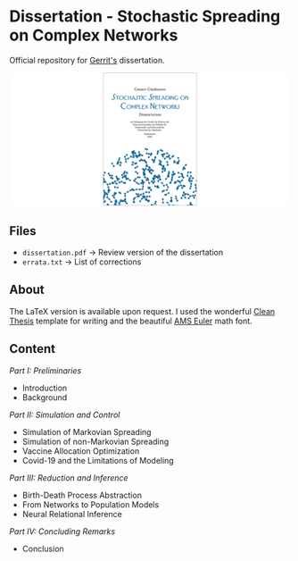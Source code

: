 # Dissertation - Stochastic Spreading on Complex Networks
Official repository for [Gerrit's](https://mosi.uni-saarland.de/people/gerrit/) dissertation. 


![Title image](title.png "Title")


## Files
* `dissertation.pdf` -> Review version of the dissertation
* `errata.txt` -> List of corrections


## About
The LaTeX version is available upon request. 
I used the wonderful [Clean Thesis](http://cleanthesis.der-ric.de/) template for writing and the beautiful [AMS Euler](https://de.wikipedia.org/wiki/AMS_Euler) math font. 



## Content

_Part I: Preliminaries_
* Introduction
* Background

*Part II: Simulation and Control*
* Simulation of Markovian Spreading
* Simulation of non-Markovian Spreading
* Vaccine Allocation Optimization
* Covid-19 and the Limitations of Modeling

*Part III: Reduction and Inference*
* Birth-Death Process Abstraction
* From Networks to Population Models
* Neural Relational Inference

*Part IV: Concluding Remarks*
* Conclusion
